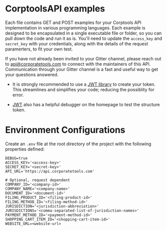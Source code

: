 # CorptoolsAPI examples
Each file contains GET and POST examples for your Corptools API implementation in various programming languages. Each example is designed to be encapsulated in a single executable file or folder, so you can pull down the code and run it as is. You'll need to update the `access_key` and `secret_key` with your credentials, along with the details of the request paramerters, to fit your own test. 

If you have not already been invited to your Gitter channel, please reach out to api@corporatetools.com to connect with the maintainers of this API. Communication through your Gitter channel is a fast and useful way to get your questions answered. 


* It is strongly recommended to use a [JWT library](https://jwt.io/) to create your token. This streamlines and simplifies your code; reducing the possiblity for error. 

* [JWT](https://jwt.io/) also has a helpful debugger on the homepage to test the structure token.  

# Environment Configurations
Create an `.env` file at the root directory of the project with the following properties defined:

```
DEBUG=true
ACCESS_KEY='<access-key>'
SECRET_KEY='<secret-key>'
API_URL='https://api.corporatetools.com'

# Optional, request dependent
COMPANY_ID='<company-id>'
COMPANY_NAME='<company-name>'
DOCUMENT_ID='<document-id>'
FILING_PRODUCT_ID='<filing-product-id>'
FILING_METHOD_ID='<filing-method-id>'
JURISDICTION='<jurisdiction-abbreviation>'
JURISDICTIONS='<comma-separated-list-of-jurisdiction-names>'
PAYMENT_METHOD_ID='<payment-method-id>'
SHOPPING_CART_ITEM_ID='<shopping-cart-item-id>'
WEBSITE_URL=<website-url>
```